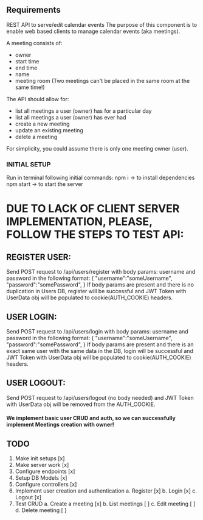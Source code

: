 ## Requirements

REST API to serve/edit calendar events
The purpose of this component is to enable web based clients to manage calendar events (aka meetings).

A meeting consists of:

- owner
- start time
- end time
- name
- meeting room (Two meetings can't be placed in the same room at the same time!)

The API should allow for:

- list all meetings a user (owner) has for a particular day
- list all meetings a user (owner) has ever had
- create a new meeting
- update an existing meeting
- delete a meeting

For simplicity, you could assume there is only one meeting owner (user).

### INITIAL SETUP
Run in terminal following initial commands: 
npm i -> to install dependencies
npm start -> to start the server

# DUE TO LACK OF CLIENT SERVER IMPLEMENTATION, PLEASE, FOLLOW THE STEPS TO TEST API:

## REGISTER USER: 
Send POST request to /api/users/register with body params: username and password in the following format:
{
    "username":"someUsername", 
    "password":"somePassword", 
}
If body params are present and there is no duplication in Users DB, register will be successful and JWT Token with UserData obj will be populated to cookie(AUTH_COOKIE) headers. 

## USER LOGIN: 
Send POST request to /api/users/login with body params: username and password in the following format:
{
    "username":"someUsername", 
    "password":"somePassword", 
}
If body params are present and there is an exact same user with the same data in the DB, login will be successful and JWT Token with UserData obj will be populated to cookie(AUTH_COOKIE) headers. 

## USER LOGOUT: 
Send POST request to /api/users/logout (no body needed) and JWT Token with UserData obj will be removed from the AUTH_COOKIE. 

#### We implement basic user CRUD and auth, so we can successfully implement Meetings creation with owner! 
## TODO

1. Make init setups [x]
2. Make server work [x]
3. Configure endpoints [x]
4. Setup DB Models [x]
5. Configure controllers [x]
6. Implement user creation and authentication
    a. Register [x]
    b. Login [x]
    c. Logout [x]
7. Test CRUD
    a. Create a meeting [x]
    b. List meetings [ ]
    c. Edit meeting [ ]
    d. Delete meeting [ ]
